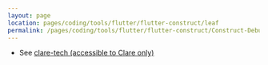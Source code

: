```yaml
---
layout: page
location: pages/coding/tools/flutter/flutter-construct/leaf
permalink: /pages/coding/tools/flutter/flutter-construct/Construct-Debugging
---
```


- See [clare-tech (accessible to Clare only)](https://github.com/claresudbery/clare-tech/tree/master/organising/private/career/Construct/flutter-construct/construct-debugging.md)